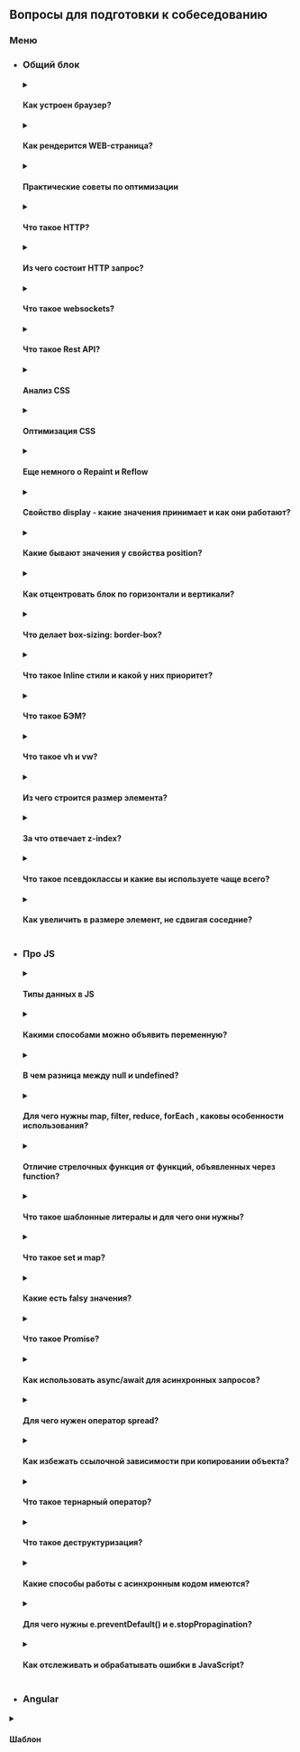 ## Вопросы для подготовки к собеседованию

### Меню
- ### Общий блок
	
	[//]: # "Как устроен браузер?"

	<details>
	<summary>
		<h4>
			<b>Как устроен браузер?</b>
		</h4>
	</summary>
	<div>
	<img src="https://habrastorage.org/webt/dl/fr/hh/dlfrhh43eqb66arhgeic_h6e_8c.png" alt="Браузер под капотом"/>

	- ***User Interface*** — это все что видит пользователь: адресная строка, кнопки вперед/назад, меню, закладки — за исключением области, где отображается сайт.  
	- ***Browser Engine*** отвечает за взаимодействие между User Interface и Rendering Engine. Например, клик по кнопке назад должен сказать компоненте RE, что нужно отрисовать предыдущее состояние.
	- ***Rendering Engine*** отвечает за отображение веб-страницы. В зависимости от типа файла, эта компонента может парсить и рендерить как HTML/XML и CSS, так и PDF.  
	- ***Network*** выполняет xhr запросы за ресурсами, и в целом, общение браузера с остальным интернетом происходит через эту компоненту, включая проксирование, кэширование и так далее.  
	- ***JS Engine*** место, где парсится и исполняется js код.  
	- ***UI Backend*** используется чтобы рисовать стандартные компоненты типа чекбоксов, инпутов, кнопок.  
	- ***Data Persistence*** отвечает за хранение локальных данных, например в куках, SessionStorage, indexDB и так далее.

	Link:
	- [Рендеринг веб сайтов 101](https://habr.com/ru/post/484900/)
	</div>
	</details>
	
	[//]: # "Как рендерится WEB-страница?"

	<details>
	<summary>
		<h4>
			<b>Как рендерится WEB-страница?</b>
		</h4>
	</summary>
	<div>
	<img src="http://orm-chimera-prod.s3.amazonaws.com/1230000000545/images/hpbn_1001.png" alt="Общая схема"/>

	Последовательность работы браузера при отображении документа:
	 1. ***Формируется DOM (Document Object Model)*** из полученного от сервера HTML-документа
	 2. ***Формируется CSSOM (CSS Object Model)*** путем загрузки и распознавания стилей
	 3. ***Формируется дерево рендеринга (Render Tree)*** — набор объектов рендеринга (Webkit использует термин «renderer», или «render object», а Gecko — «frame») на основе DOM и CSSOM Render tree описывает визуальное представление DOM. <br/><br/> *Render tree дублирует структуру DOM, но сюда не попадают невидимые элементы (например — `<head>`, или элементы со стилем `display:none;`). Каждая строка текста будет представлена как отдельный renderer. Каждый объект рендеринга содержит соответствующий ему объект DOM (или блок текста), и рассчитанный для этого объекта стиль*

	 4. ***Рассчитывается положение на странице (layout)*** для каждого элемента render tree. Браузеры используют поточный метод (flow), при котором в большинстве случаев достаточно одного прохода для размещения всех элементов (для таблиц проходов требуется больше)

	 5. ***Отрисовка браузером страницы пользователю (painting)***

	В процессе взаимодействия пользователя со страницей, а также выполнения скриптов, она меняется, что требует повторного выполнения некоторых из вышеперечисленных операций.

	***Repaint (Restyle)*** - отрисовка элемента заново с новым стилем в случае изменения стилей элемента, не влияющих на его размеры и положение на странице (например, `background-color`, `border-color`, `visibility`).

	***Reflow (Relayout)*** - перерасчет положения элемента, если изменения затрагивают содержимое, структуру документа, положение элементов. Причинами таких изменений обычно являются:
	-   Манипуляции с DOM (добавление, удаление, изменение, перестановка элементов);
	-   Изменение содержимого, в т.ч. текста в полях форм;
	-   Расчёт или изменение CSS-свойств;
	-   Добавление, удаление таблиц стилей;
	-   Манипуляции с атрибутом «`class`»;
	-   Манипуляции с окном браузера — изменения размеров, прокрутка;
	-   Активация псевдо-классов (например,  `:hover`)

	**Оптимизация со стороны браузера**
	Браузеры по возможности ***локализуют repaint и reflow*** в пределах элементов, подвергнувшимися изменению. Например, изменение размеров абсолютно или фиксировано спозиционированного элемента затронет только сам элемент и его потомков, в то время как изменение статично спозиционированного — повлечет reflow всех элементов, следующих за ним.  

	Во время выполнения JavaScript браузеры кэшируют вносимые изменения, и применяют их ***в один проход*** по завершению работы блока кода. Но бращение к свойствам элементов вызовет ***принудительный reflow***.

	</div>
	</details>
	
	[//]: # "Практические советы по оптимизации"

	<details>
	<summary>
		<h4>
			<b>Практические советы по оптимизации</b>
		</h4>
	</summary>
	<div>
		
	Советы, которые пригодятся при создании эффективного фронтенда  
		
	-   Пишите валидный HTML и CSS, с указанием кодировки. Стили лучше включать в  `<head>`, а скрипты — в конце  `<body>`.
	-   Стремитесь упрощать и оптимизировать селекторы CSS. Чем меньше вложенность — тем лучше. По эффективности обработки селекторы можно расположить в следующем порядке (начиная с наиболее быстрого):  
		
	    1.  Идентификатор:  `#id`
	    2.  Класс:  `.class`
	    3.  Тэг:  `div`
	    4.  Соседний селектор:  `a + i`
	    5.  Дочерний селектор:  `ul > li`
	    6.  Универсальный селектор:  `*`
	    7.  Селектор атрибутов:  `input[type="text"]`
	    8.  Всевдоэлементы и псевдоклассы:  `a:hover`

		
	Следует помнить, что браузер обрабатывает селекторы справа налево, поэтому в качестве ключевого (крайнего правого) селектора лучше использовать наиболее эффективные — идентификатор и класс.  

		    ```
		    div * {...} // плохо
		    .list li {...} // плохо
		    .list-item {...} // хорошо
		    #list .list-item {...} // хорошо
		    ```

	-   В скриптах минимизируйте любую работу с DOM. Кэшируйте всё: свойства, объекты, если подразумевается повторное их использование. При сложных манипуляциях разумно работать с «offline» элементом (т.е. который находится не в DOM, а в памяти), с последующим помещением его в DOM.  
	-   Для изменения стилей элементов лучше модифицировать только атрибут «`class`», и как можно глубже в дереве DOM, это и более грамотно с точки зрения разработки и поддержки (отделение логики от представления), и менее затратно для браузера.
	-   Анимировать желательно только абсолютно и фиксировано спозиционированные элементы.
	-   Можно отключать сложные :hover анимации во время скроллинга (например, добавляя к body класс «`no-hover`»).

	Links:
	- [Рендеринг WEB-страницы: что об этом должен знать front-end разработчик](https://habr.com/ru/post/224187/)
	- [Рендеринг веб сайтов 101](https://habr.com/ru/post/484900/)
	- [Техническое описание  с браузерными инструментами](https://developers.google.com/web/fundamentals/performance/critical-rendering-path/constructing-the-object-model?hl=ru)
	</div>
	</details>
		
	<details>
	<summary>
		<h4>
			<b>Что такое HTTP?</b>
		</h4>
	</summary>
	<div>
		<img src="https://www.clickminded.com/wp-content/uploads/client-and-server-communication-protocols.png" alt="HTTP"/>
		
	***HTTP*** - протокол прикладного уровня, предназначенный для передачи данных по сети. 
	</div>
	</details>	
			
	<details>
	<summary>
		<h4>
			<b>Из чего состоит HTTP запрос?</b>
		</h4>
	</summary>
	<div>
	Состав:
		
	- ***строка запроса (Request Line)*** - метод передачи, url и версию hhtp
	- ***заголовки (Message Headers)*** - дополнительные сведения
	- ***\n*** - разделитель
	- ***тело сообщения (Entity Body)*** - может отсутсвовать, сами данные
		
	</div>
	</details>
		
	<details>
	<summary>
		<h4>
			<b>Что такое websockets?</b>
		</h4>
	</summary>
	<div>
	
	***Websockets*** - протокол для взаимодействия в реальном времени. Участники устанавливают соединение и общаются до его завершения.
		
	</div>
	</details>
		
		
	<details>
	<summary>
		<h4>
			<b>Что такое Rest API?</b>
		</h4>
	</summary>
	<div>
	<img src="https://miro.medium.com/max/1400/1*f-4u01cDYiy6N5IRBktZnw.png" alt="Rest API"/>
		
	***Rest*** - один из самых популярных архитектурных подходов, который подразумевает взаимодействие клиент-сервер. Разделение разных операций CRUD через отдельные методы HTTP.
		
	</div>
	</details>
		
	<details>
	<summary>
		<h4>
			<b>Анализ CSS</b>
		</h4>
	</summary>
	<div>
		Когда браузер отображает документ, он <b>должен совместить содержимое со стилями</b>. Этот процесс идёт в несколько этапов, о которых мы сейчас поговорим.

	Обобщенная версия (там все сложнее, и зависит от браузера):
	1.  Браузер получает HTML-страницу 
	2.  Преобразует  [HTML](https://developer.mozilla.org/ru/docs/Glossary/HTML)  в  [DOM](https://developer.mozilla.org/ru/docs/Glossary/DOM)  (_Document Object Model_).
	3.  Браузер загружает все ресурсы и описания, связанные с HTML-документом, например: встроенные картинки, видео ... и стили CSS! 
	4.  Браузер анализирует полученный CSS код, сортирует описанные там правила в зависимости от их селекторов и раскладывает их в различные «корзины»: элементы, классы, идентификаторы(ID) и т.п. Основываясь на найденных селекторах браузер понимает какие правила относятся к определённым «узлам» в DOM-дереве и применяет их по мере необходимости (этот промежуточный шаг называют «формированием дерева представления» или «формированием дерева рендеринга»)
	5.  Дерево представления (_render tree_) формируется в том порядке, в каком оно затем должно будет отображаться, когда все правила будут применены.
	6.  Затем происходит визуальное отображение контента на странице (этот этап называется «отрисовкой»)

		
	<img src="https://mdn.mozillademos.org/files/17080/Browser_simple_rendering_pipeline__ru.png" alt="Диаграмма"/>

		
	Если браузер встретит свойство, которое он не понимает, он просто-напросто проигнорирует его и двинется дальше. Он сделает так, если программист допустил опечатку или ошибку в свойстве или значении или если браузер не поддерживает какое-либо свойство или значение.

		
	Link:
	- [# Как работает CSS](https://developer.mozilla.org/ru/docs/Learn/CSS/First_steps/How_CSS_works)

		
	</div>
	</details>
		
	<details>
	<summary>
		<h4>
			<b>Оптимизация CSS</b>
		</h4>
	</summary>
	<div>
	Деление на группы селекторов по эффективности обработки (начиная с более быстрого):
	<img src="https://webformyself.com/wp-content/uploads/2018/294/1.jpg" alt="Группы селекторов по эффективности обработки"/>
		
	Браузеры читают CSS <b>справа налево</b>. Самый правый селектор в составном селекторе известен как селектор key. Так, например, в #id .class > ul a, селектор key является a. 

	*Браузер сначала находит все элементы на странице, которые соответствуют селектору. Затем он находит все элементы ul на странице и фильтрует a до тех же элементов, которые являются потомками ul, и так далее, пока не достигнет крайнего левого селектора.*

	Поэтому чем короче селектор, тем лучше. Если возможно, убедитесь, что селектор key является классом или идентификатором, чтобы сохранить его быстрым и конкретным.

	***Качество важнее количества***

	Большая проблема просто наличия дорогих селекторов — их много. Примерами проблемы ***«раздувание стиля»*** являются сайты, которые импортируют целые фреймворки CSS, такие как Bootstrap или Foundation, при использовании менее 10% переданного CSS. Другой пример можно увидеть в старых, никогда не рефакторизованных проектах, чей CSS теперь больше похож на заросший сад, полный сорняков.

	Мало того, что большой файл CSS занимает больше времени для передачи (сеть является самым узким местом в производительности веб-сайта), они также занимают больше времени для синтаксического анализа. Помимо построения DOM из вашего HTML, браузеру необходимо построить CSSOM (объектную модель CSS), чтобы сравнить его с DOM и сопоставить селекторы.

	Итак, держите свои стили стройными и сухими, не включайте все и кухонную раковину, загружайте то, что вам нужно, и когда вам это нужно.

	Link:
	- [Оптимизация CSS: идентификаторы и другие мифы](https://webformyself.com/optimizaciya-css-identifikatory-i-drugie-mify/)
		
	</div>
	</details>
		
	<details>
	<summary>
		<h4>
			<b>Еще немного о Repaint и Reflow</b>
		</h4>
	</summary>
	<div>
	<b>Repaints and reflows</b>
		
	При загрузке страницы, если она не пустая, всегда выполняется, как минимум, по одному reflow и repaint. Далее эти события возникают в следующих случаях:  
	 - Часть дерева отображения нуждается в перерасчете, т. е. у какого-то узла изменились ширина, высота или координаты. Вызывается событие <b>reflow</b>.  
	 - В результате изменений часть отображаемого контента должна обновиться. Речь идет, в первую очередь, о свойствах стилей: цвет фона, радиус и т. д. Вызывается событие <b>repaint</b>.  

	<b>Если вызывается reflow, после него обязательно вызовется и repaint</b>. Но <b>обратное неверно</b>: repaint может вызываться независимо от reflow.

	**Какие действия вызывают reflow и/или repaint**:
	**1) Добавление, обновление, удаление DOM-узла.** Потому что при этих событиях нужно перерасчитывать дерево отображения.  
	- ***Функции***:  
	  - insertAdjacentHTML()
	  - appendChild()
	  - insertBefore()
	  - removeChild()
	  - replaceChild()
	  - remove()
	  - append()/prepend()
	  - after()/before()
	  - replaceWith()  
		
	- ***Изменение свойств DOM-узла***:  
	  - innerHTML
	  - innerText
	  - width
	  - height
	  - offsetTop
	  - offsetLeft
	  - offsetWidth
	  - offsetHeight
	  - scrollTop/Left/Width/Height
	  - clientTop/Left/Width/Height  

	- ***Запрос свойств DOM-узла без его изменения***:  
	  - offsetTop
	  - offsetLeft
	  - offsetWidth
	  - offsetHeight
	  - scrollTop/Left/Width/Height
	  - clientTop/Left/Width/Height  

	Простой запрос некоторых свойств может вызвать reflow, к которым, в частности, относятся все офсет-свойства. 

	При запросе этих свойств браузеру нужно выполнить перекомпоновку незамедлительно, т. к. они должны возвращать актуальную информацию. Поэтому всякий раз, когда мы запрашиваем эти свойства, происходят reflow и repaint.

	**2) Скрытие DOM-узла** с помощью ***display: none*** (reflow и repaint) или ***visibility: hidden*** (только repaint, потому что нет геометрических изменений).  

	**3) Перемещение, анимация DOM-узла.**  
	Меняются координаты анимируемого узла дерева отображения, что может вызывать изменение размеров других узлов.  

	**4) Добавление/изменение CSS**    
	Если мы захотим изменить left, top,right,bottom,width,height css-свойства, это тоже вызовет reflow.  

	**5) Пользовательские действия**: изменение размеров окна (resize), изменение шрифта, прокрутка(scroll), drag and drop.  

	**6) Другое**  
	 - JS Scrolling_: 
	   - Скроллинг через скрипт и соответствующие ему свойства.  
	scrollByLines(), scrollByPages(), scrollHeight, scrollIntoView(), scrollIntoViewIfNeeded(), scrollLeft, scrollTop, scrollWidth  
	-  Глобальные методы и события для объекта window:_  
	   - getComputedStyle(), scrollBy(), scrollTo(), scrollX, scrollY  
	- Работа с SVG

	 Link:
	 - [Repaints и reflows — и принципы работы event loop](https://habr.com/ru/company/dataart/blog/304934/)
	</div>
	</details>
		
	<details>
	<summary>
		<h4>
			<b>Свойство display - какие значения принимает и как они работают?</b>
		</h4>
	</summary>
	<div>
	Основные значения
		
	- <b>none</b> - элемент не показывается на экране
	- <b>block</b> - блочные элементы, располагаются друг над другом вертикально. Стремится расшириться на всю доступную ширину.
	- <b>inline</b> - элементы располагаются на одной строке последовательно. Ширина и высота определяются по содержимому, изменить их нельзя.
	- <b>inline-block</b> - элемент является строчным, но ему можно менять высоту и ширину.
	- <b>flex</b> - более сложный вариант
	- <b>grid</b> - более сложный вариант
		
	</div>
	</details>
		
	<details>
	<summary>
		<h4>
			<b>Какие бывают значения у свойства position?</b>
		</h4>
	</summary>
	<div>
	Основные значения
		
	- <b>static</b> - статическое позиционирование по умолчанию
	- <b>relative</b> - позиционирование сдвигаетс относительно его обычного положения. С помощью свойств top, left, right и bottom
	- <b>absolute</b> - позиционируется заново. Остальные элементы позиционируются так, будто его нет. Свойства top, left, right и bottom отсчитываются от ближайшего позиционированного родителя или же от всего документа, если нет родителя
	- <b>fixed</b> - похоже на absolute за исключением того, что fixed крепится к определенной части экрана и находится там даже с учетом прокрутки.
	- <b>sticky</b> - похож на fixed, но крепится внутри блока, а не документа
	</div>
	</details>

	<details>
	<summary>
		<h4>
			<b>Как отцентровать блок по горизонтали и вертикали?</b>
		</h4>
	</summary>
	<div>
	На данный момент самый простой способ:

	    display: flex;
	    justify-content: center; // по горизонтали
	    align-items: center; // по вертикали

	</div>
	</details>
		
	<details>
	<summary>
		<h4>
			<b>Что делает box-sizing: border-box?</b>
		</h4>
	</summary>
	<div>
		При использовании этого свойства ширина и высота будут <b>включать в себя</b> <b>padding</b> и <b>border</b>, но не <b>margin</b>.
	</div>
	</details>
		
	<details>
	<summary>
		<h4>
			<b>Что такое Inline стили и какой у них приоритет?</b>
		</h4>
	</summary>
	<div>
	<b>Inline стили</b> пишутся в html и имеют самый высокий приоритет.
	</div>
	</details>
		
	<details>
	<summary>
		<h4>
			<b>Что такое БЭМ?</b>
		</h4>
	</summary>
	<div>
	<b>БЭМ</b> - это методология <b>Блок-Элемент-Модификатор</b>, которая подразумевает компонентный подход к веб-разработке. В его основе лежит принцип разделения интерфейса на независимые блоки, позволяющий легко и быстро разворачивать интерфейсы любой сложности и повторно использовать код.
	</div>
	</details>
	
	<details>
	<summary>
		<h4>
			<b>Что такое vh и vw?</b>
		</h4>
	</summary>
	<div>
	<b>vh</b> - 1% от высоты окна браузера
	<b>vw</b> - 1% от ширины окна браузера
	</div>
	</details>
		
	<details>
	<summary>
		<h4>
			<b>Из чего строится размер элемента?</b>
		</h4>
	</summary>
	<div>
	Размер элемента строится из:
	- <b>размеров содержимого</b>
	- <b>внутренних отступов</b>
	- <b>рамки</b>
	- <b>внешних отступов</b>
	</div>
	</details>
	
	<details>
	<summary>
		<h4>
			<b>За что отвечает z-index?</b>
		</h4>
	</summary>
	<div>
	<b>z-index</b> управляет вертикальным порядком расположения элементов, которые перекрываются. Z-index влияет на все элементы, где position не равно static. 
	Без заданного значения они появляются в том порядке, в котором заданы в DOM.
	</div>
	</details>
		
	<details>
	<summary>
		<h4>
			<b>Что такое псевдоклассы и какие вы используете чаще всего?</b>
		</h4>
	</summary>
	<div>
	<b>Псевдоклассы</b> описывают характеристики элементов, такие как динамическое состояние. Не отображаются в документе и не принадлежат DOM.

	Часто используемые: :focus, :checked и :hover
	</div>
	</details>
		
	<details>
	<summary>
		<h4>
			<b>Как увеличить в размере элемент, не сдвигая соседние?</b>
		</h4>
	</summary>
	<div>
	Используя свойство transform: scale() и другие. 
	</div>
	</details>
		
- ### Про JS
	
	<details>
	<summary>
		<h4>
			<b>Типы данных в JS</b>
		</h4>
	</summary>
	<div>
		
	***8 типов данных***:
	- ***null*** - примитивный тип
	- ***undefined*** - примитивный тип
	- ***boolean*** - примитивный тип 
	- ***number*** - примитивный тип
	- ***string*** - примитивный тип
	- ***object*** - простая структура данных
	- ***symbol*** - примитивный тип
	- ***bigint*** - примитивный тип

		
	Кавычки "", '' и `` - литералы, в которые мы можем вставлять динамические данные через ${}

	Оператор ***typeof*** возвращает тип данных  в виде строки.
	***Особенности typeof***:
	- ***typeof null - object***, хотя на самом деле Null
	- ***typeof function() {} - function***, хотя на самом деле Object
	- ***typeof NaN - number***, хотя значит дословно не число

		
	***Undefined*** - переменная не объявлена или объявлена через var без присвоенного значения. Void функции также возвращают undefined.
	***Null*** - отсутствие значение, мы ее обнулили сами.

	Приведение типов явное через обертки или неявное внутри функций.
	Есть всегда false значения ***'', 0, null, undefined, NaN, false***, а остальные значения дают true.
	***Оператор сложения*** определен для string, поэтому если первая переменная string, то приведение будет к строке.
	***Остальные математические операции*** будут приводить все переменные к number. Если не получится привести, то NaN.

	Сравнение ***==*** и ***===***
	- ***==*** сравнивает с приведением типов
	- ***===*** сравнивает без приведения типов

	Неоднозначные сравнения, потому что приведение в данном случае идет своим особенным алгоритмом:
	- ***console.log(false == '')*** - true
	- ***console.log(false == [])*** - true
	- ***console.log(false == {}***) - false <br/><br/>
	- ***console.log('' == 0)*** - true
	- ***console.log('' == [])*** - true
	- ***console.log('' == {})*** - false <br/><br/>
	- ***console.log(0 == [])*** - true
	- ***console.log(0 == {})*** - false
	- ***console.log(0 == null)*** - false
	</div>
	</details>
		
	<details>
	<summary>
		<h4>
			<b>Какими способами можно объявить переменную?</b>
		</h4>
	</summary>
	<div>
		
		a = 5
		var b = 10
		let c = "let"
		const obj = {}
   
	Первые два способа создают переменную ***глобальной*** или же ***функциональной*** области видимости, но не имеют блочной. Такой способ ***является устаревшим***.
	`let` и `const` имеют ***блочную*** область видимости.
	</div>
	</details>
		
	<details>
	<summary>
		<h4>
			<b>В чем разница между null и undefined?</b>
		</h4>
	</summary>
	<div>
		
	Оба обозначают пустое значение. 
	Если мы создаем переменную, но ***не инициализируем*** ее значение, то в нее помещается специальный маркер, отображающийся как ***undefined***.
	***null*** мы ***присваеваем самостоятельно***, что означает ничего или пусто, например, для очистки значения переменной. 
		
	</div>
	</details>
		
	<details>
	<summary>
		<h4>
			<b>Для чего нужны map, filter, reduce, forEach , каковы особенности использования?</b>
		</h4>
	</summary>
	<div>
		
	***forEach() ничего не возвращает***, а просто итерируется по исходному массиву. Более элегантный перебор, чем цикл for().
	***map()*** и ***filter()*** возвращают новый массив. Первый используется для трансформации и вернет массив элементов, к каждому из которых была применена функция-callback. Второй применяется для фильтрации и вернет массив из тех элементов, для которых функция-callback вернет true.
	***reduce()*** возвращает результат выполнения. Применяется для последовательной обработки элементов массива.
	
	</div>
	</details>
		
	<details>
	<summary>
		<h4>
			<b>Отличие стрелочных функция от функций, объявленных через function?</b>
		</h4>
	</summary>
	<div>
		
	- Синтаксис
	- Стрелочные функции не имеют arguments
	- У стрелочных функций нет своего this. Если идет обращение к this, то оно берется снаружи
	- Не могут быть вызваны с помощью  оператора new
		
	</div>
	</details>
		
	<details>
	<summary>
		<h4>
			<b>Что такое шаблонные литералы и для чего они нужны?</b>
		</h4>
	</summary>
	<div>

	Шаблонные литералы - это ***косые кавычки***.
	- В них разрешен перенос строки
	- Можно вставлять выражения при помощи ${}
		
	</div>
	</details>
		
	<details>
	<summary>
		<h4>
			<b>Что такое set и map?</b>
		</h4>
	</summary>
	<div>

	***Map*** - это коллекция ключ/значение, как и Object. Основное отличие в том, что Map позволяет использовать ключи любого типа.

	***Set*** - это коллекция (множество), совего рода массив, где каждое значение может появляться только один раз.
		
	</div>
	</details>
		
	<details>
	<summary>
		<h4>
			<b>Какие есть falsy значения?</b>
		</h4>
	</summary>
	<div>
		
	В JavaScript есть только ***7 ложных*** значений.
	Это означает, что когда JavaScript ожидает логическое значение и ему присваивается одно из значений ниже, оно всегда будет оцениваться как ложное:
	- false
	- 0
	- ""
	- null
	- undefined
	- NaN
	- BigInt(0)
	</div>
	</details>
		
	<details>
	<summary>
		<h4>
			<b>Что такое Promise?</b>
		</h4>
	</summary>
	<div>
		
	***Promise*** - это специальный объект, предназначенный для работы с асинхронным кодом и который содержит свое состояние. Вначеле ***pending***(«ожидание»), затем ***fulfilled***(«выполнено успешно») или ***rejected***(«выполнено с ошибкой»).
	</div>
	</details>
		
	<details>
	<summary>
		<h4>
			<b>Как использовать async/await для асинхронных запросов?</b>
		</h4>
	</summary>
	<div>

	***Async/await*** - это специальный синтаксис для работы с промисами. То есть функция, помеченная async, будет ***оборачивать результат*** в Promise. 

	Функция помечается async, что позволяет использовать внутри await перед асинхронными операциями, что позволит выполнять код ***синхронно***.
	</div>
	</details>

	<details>
	<summary>
		<h4>
			<b>Для чего нужен оператор spread?</b>
		</h4>
	</summary>
	<div>
	Оператор ... имеет множество предназначений. 
	Конкретно spread предназначен, чтобы разворачивать массивы и объекты.

	    let mid = [3,4];
	    let arr = [1,2,mid,5,6] // Получим [1,2,[3,4],5,6]

	    let mid = [3,4];
	    let arr = [1,2,...mid,5,6] // Получим [1,2,3,4,5,6]

	</div>
	</details>	
		
	<details>
	<summary>
		<h4>
			<b>Как избежать ссылочной зависимости при копировании объекта?</b>
		</h4>
	</summary>
	<div>

	***Object.assign()*** для вложенных объектов скопирует только ссылку, то есть сложный объект будет скопирован только частично. 
		
	Давний костыльный способ `JSON.parse(JSON.stringify(object))`. То есть получим полную копию.
	</div>
	</details>
		
	<details>
	<summary>
		<h4>
			<b>Что такое тернарный оператор?</b>
		</h4>
	</summary>
	<div>

	Это аналогичный if - else оператор, который единственный имеет 3 аргумента. Представлен знаком `?`

    		let result = условие ? тогда : иначе;
	</div>
	</details>	
	
	<details>
	<summary>
		<h4>
			<b>Что такое деструктуризация?</b>
		</h4>
	</summary>
	<div>

	***Деструктурирующее присваивание*** - специальный синтаксис, позволяющий распаковать массив/объект в переменные

	    let options = {
		title: "Menu",
		width: 50,
		height: 100
	    };

	    let {title,width,height} = options;
	</div>
	</details>	
		
	<details>
	<summary>
		<h4>
			<b>Какие способы работы с асинхронным кодом имеются?</b>
		</h4>
	</summary>
	<div>

	- ***callback*** - функция обратного вызова
	- ***Promise***
	- ***async/await*** - специальный синтаксис по работе с промисами
	</div>
	</details>
		
	<details>
	<summary>
		<h4>
			<b>Для чего нужны e.preventDefault() и e.stopPropagination?</b>
		</h4>
	</summary>
	<div>

	***event.preventDefault()*** - отмена обработки события по умолчанию
	***event.stopPropagination()*** - отключение всплытия событий в html, то есть отключение прослушки события родителей.
	</div>
	</details>
		
	<details>
	<summary>
		<h4>
			<b>Как отслеживать и обрабатывать ошибки в JavaScript?</b>
		</h4>
	</summary>
	<div>

	Для этого существует ***специальная конструкция***:

	    try {
		// код
	    } catch (error) {
		// Код в этом блоке выполнится, если в блоке 
		// try произошла ошибка
	    } finally {
		// Код в этом блоке выполнится в любом случае
	    }

	Error содержит объект ошибки с подробной информацией.

	Links:
	- [СОБЕСЕДОВАНИЕ на FRONTEND разработчика JS CSS REACT VUE HTTP. Подготовка к собеседованию](https://youtu.be/gV6eobXisYU)

	</div>
	</details>
- ### Angular
	
[//]: # "Шаблон"
	
<details>
<summary>
	<h4>
		<b>Шаблон</b>
	</h4>
</summary>
<div>

</div>
</details>
